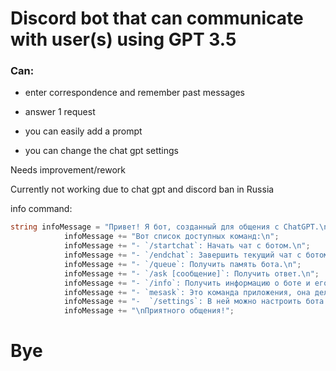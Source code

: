 # Discord bot that can communicate with user(s) using GPT 3.5

### Can:

  - enter correspondence and remember past messages

  - answer 1 request

  - you can easily add a prompt 

  - you can change the chat gpt settings

Needs improvement/rework

Currently not working due to chat gpt and discord ban in Russia

info command:

```c#
string infoMessage = "Привет! Я бот, созданный для общения с ChatGPT.\n";
            infoMessage += "Вот список доступных команд:\n";
            infoMessage += "- `/startchat`: Начать чат с ботом.\n";
            infoMessage += "- `/endchat`: Завершить текущий чат с ботом.\n";
            infoMessage += "- `/queue`: Получить память бота.\n";
            infoMessage += "- `/ask [сообщение]`: Получить ответ.\n";
            infoMessage += "- `/info`: Получить информацию о боте и его командах.\n";
            infoMessage += "- `mesask`: Это команда приложения, она делает тоже что и /ask но с выбранным сообщением.\n";
            infoMessage += "-  `/settings`: В ней можно настроить бота для различных задач.\n";
            infoMessage += "\nПриятного общения!";
```

# Bye
